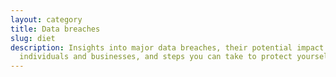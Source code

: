 ```yaml
---
layout: category
title: Data breaches
slug: diet
description: Insights into major data breaches, their potential impact on
  individuals and businesses, and steps you can take to protect yourself.
---
```

